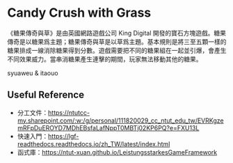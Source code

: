 # Candy Crush with Grass

《糖果傳奇與草》是由英國網路遊戲公司 King Digital 開發的寶石方塊遊戲。糖果傳奇是以糖果爲主題；糖果傳奇與草是以草爲主題。基本規則是將三至五顆一樣的糖果排成一線消除糖果得到分數。遊戲需要把不同的糖果組在一起並引爆，會產生不同效果威力。當串消糖果產生連擊的期間，玩家無法移動其他的糖果。

syuaweu & itaouo


## Useful Reference
- 分工文件：https://ntutcc-my.sharepoint.com/:w:/g/personal/111820029_cc_ntut_edu_tw/EVRKgzemRFpDuEROYD7MDhEBsfaLafNppT0MBTj02KP6PQ?e=FXU13L
- 快速入門：https://lgf-readthedocs.readthedocs.io/zh_TW/latest/index.html
- 函式庫：https://ntut-xuan.github.io/LeistungsstarkesGameFramework
